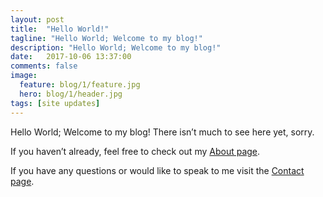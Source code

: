 ```yaml
---
layout: post
title:  "Hello World!"
tagline: "Hello World; Welcome to my blog!"
description: "Hello World; Welcome to my blog!"
date:   2017-10-06 13:37:00
comments: false
image:
  feature: blog/1/feature.jpg
  hero: blog/1/header.jpg
tags: [site updates]
---
```


Hello World; Welcome to my blog! There isn’t much to see here yet, sorry.

If you haven’t already, feel free to check out my [About page][about].

If you have any questions or would like to speak to me visit the [Contact page][contact].

[about]:      /about
[contact]:   /contact
